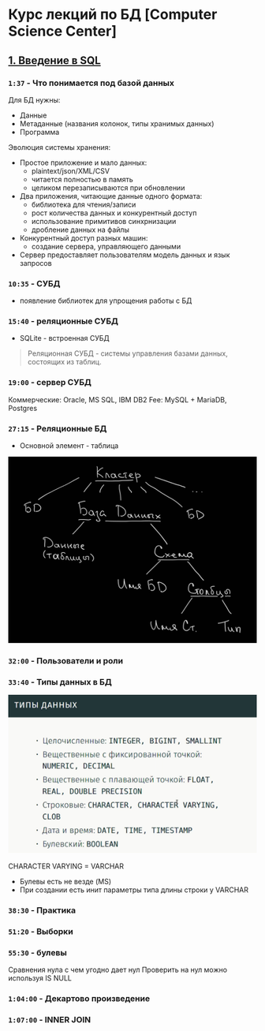 # Курс лекций по БД [Computer Science Center]

## [1. Введение в SQL](https://www.youtube.com/watch?v=_mH7c-MVUxc&list=PLlb7e2G7aSpRsPnjtSi2q0GXZdUXuXO46&index=2)



### `1:37` - Что понимается под базой данных

Для БД нужны:
- Данные
- Метаданные (названия колонок, типы хранимых данных)
- Программа

Эволюция системы хранения:
- Простое приложение и мало данных:
    - plaintext/json/XML/CSV
    - читается полностью в память
    - целиком перезаписываются при обновлении
- Два приложения, читающие данные одного формата:
    - библиотека для чтения/записи
    - рост количества данных и конкурентный доступ
    - использование примитивов синхрнизации
    - дробление данных на файлы
- Конкурентный доступ разных машин:
    - создание сервера, управляющего данными
- Сервер предоставляет пользователям модель данных и язык запросов


### `10:35` - СУБД
- появление библиотек для упрощения работы с БД

### `15:40` - реляционные СУБД
- SQLite - встроенная СУБД
 
> Реляционная СУБД - системы управления базами данных, состоящих из таблиц.

### `19:00` - сервер СУБД 
Коммерческие: Oracle, MS SQL, IBM DB2
Fee: MySQL + MariaDB, Postgres

### `27:15` - Реляционные БД

- Основной элемент - таблица

![cluster_db.png](img/cluster_db.png)

### `32:00` - Пользователи и роли



### `33:40` - Типы данных в БД

![data_types.png](img/data_types.png)

CHARACTER VARYING = VARCHAR

- Булевы есть не везде (MS)
- При создании есть инит параметры типа длины строки у VARCHAR

### `38:30` - Практика



### `51:20` - Выборки



### `55:30` - булевы


Сравнения нула с чем угодно дает нул
Проверить на нул можно используя IS NULL

### `1:04:00` - Декартово произведение

### `1:07:00` - INNER JOIN



